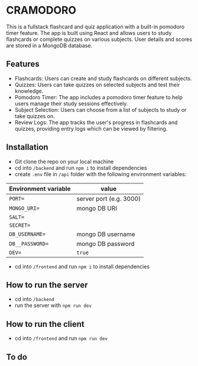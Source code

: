 # CRAMODORO
This is a fullstack flashcard and quiz application with a built-in pomodoro timer feature. The app is built using React and allows users to study flashcards or complete quizzes on various subjects. User details and scores are stored in a MongoDB database.

## Features 
- Flashcards: Users can create and study flashcards on different subjects.
- Quizzes: Users can take quizzes on selected subjects and test their knowledge.
- Pomodoro Timer: The app includes a pomodoro timer feature to help users manage their study sessions effectively.
- Subject Selection: Users can choose from a list of subjects to study or take quizzes on.
- Review Logs: The app tracks the user's progress in flashcards and quizzes, providing entry logs which can be viewed by filtering.

## Installation
- Git clone the repo on your local machine
- cd into `/backend` and run `npm i` to install dependencies
- create `.env` file in `/api` folder with the following environment variables: 

Environment variable | value
---|---
`PORT=` |server port (e.g. 3000)
`MONGO_URI=`| mongo DB URI 
`SALT=`  |
`SECRET=` |
`DB_USERNAME=` |mongo DB username
`DB__PASSWORD=`|mongo DB password
`DEV=` | `true`


- cd into `/frontend` and run `npm i` to install dependencies

## How to run the server

- cd into `/backend` 
- run the server with `npm run dev`

## How to run the client

- cd into `/frontend` and run `npm run dev`

## To do



